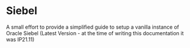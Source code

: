 # Siebel
A small effort to provide a simplified guide to setup a vanilla instance of Oracle Siebel (Latest Version - at the time of writing this documentation it was IP21.11)
